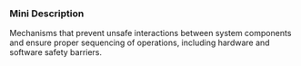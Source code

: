 ### Mini Description

Mechanisms that prevent unsafe interactions between system components and ensure proper sequencing of operations, including hardware and software safety barriers.
